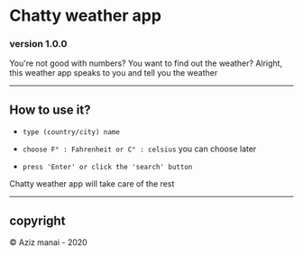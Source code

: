 # Chatty weather app

### version 1.0.0

You're not good with numbers? You want to find out the weather?
Alright, this weather app speaks to you and tell you the weather

---

## How to use it?

- `type (country/city) name`

- `choose F° : Fahrenheit or C° : celsius` you can choose later

- `press 'Enter' or click the 'search' button`

Chatty weather app will take care of the rest

---

## copyright

&copy; Aziz manai - 2020
